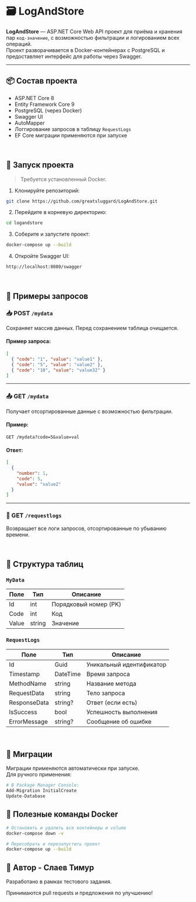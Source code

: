 # 🗃️ LogAndStore

**LogAndStore** — ASP.NET Core Web API проект для приёма и хранения пар `код-значение`, с возможностью фильтрации и логированием всех операций.  
Проект разворачивается в Docker-контейнерах с PostgreSQL и предоставляет интерфейс для работы через Swagger.

---

## 📦 Состав проекта

- ASP.NET Core 8
- Entity Framework Core 9
- PostgreSQL (через Docker)
- Swagger UI
- AutoMapper
- Логгирование запросов в таблицу `RequestLogs`
- EF Core миграции применяются при запуске

<br>

## 🚀 Запуск проекта

> Требуется установленный Docker.

1. Клонируйте репозиторий:

```bash
git clone https://github.com/greatsluggard/LogAndStore.git
```

2. Перейдите в корневую директорию:

```bash
cd logandstore
```

3. Соберите и запустите проект:

```bash
docker-compose up --build
```

4. Откройте Swagger UI:

```
http://localhost:8080/swagger
```

<br>

## 🧪 Примеры запросов

### 📥 POST `/mydata`

Сохраняет массив данных. Перед сохранением таблица очищается.

#### Пример запроса:

```json
[
  { "code": "1", "value": "value1" },
  { "code": "5", "value": "value2" },
  { "code": "10", "value": "value32" }
]
```

---

### 📤 GET `/mydata`

Получает отсортированные данные с возможностью фильтрации.

#### Пример:

```
GET /mydata?code=5&value=val
```

#### Ответ:

```json
[
  {
    "number": 1,
    "code": 5,
    "value": "value2"
  }
]
```

---

### 📄 GET `/requestlogs`

Возвращает все логи запросов, отсортированные по убыванию времени.

<br>

## 🧰 Структура таблиц

### `MyData`

| Поле   | Тип     | Описание               |
|--------|----------|------------------------|
| Id     | int      | Порядковый номер (PK) |
| Code   | int      | Код                   |
| Value  | string   | Значение              |

### `RequestLogs`

| Поле         | Тип       | Описание               |
|--------------|------------|------------------------|
| Id           | Guid      | Уникальный идентификатор |
| Timestamp    | DateTime  | Время запроса          |
| MethodName   | string    | Название метода        |
| RequestData  | string    | Тело запроса           |
| ResponseData | string?   | Ответ (если есть)      |
| IsSuccess    | bool      | Успешность выполнения  |
| ErrorMessage | string?   | Сообщение об ошибке    |

<br>

## 🧱 Миграции

Миграции применяются автоматически при запуске.  
Для ручного применения:

```bash
# В Package Manager Console:
Add-Migration InitialCreate
Update-Database
```


## 🐳 Полезные команды Docker

```bash
# Остановить и удалить все контейнеры и volume
docker-compose down -v

# Пересобрать и перезапустить проект
docker-compose up --build
```



## 👤 Автор - Слаев Тимур

Разработано в рамках тестового задания. 

Принимаются pull requests и предложения по улучшению!


